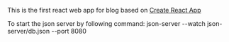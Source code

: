 This is the first react web app for blog based on [Create React App](https://github.com/facebook/create-react-app)

To start the json server by following command:
    json-server --watch json-server/db.json --port 8080
